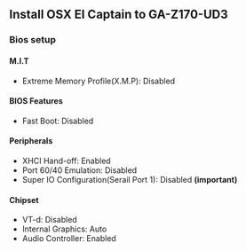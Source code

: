 ## Install OSX EI Captain to GA-Z170-UD3

### Bios setup
#### M.I.T
- Extreme Memory Profile(X.M.P): Disabled
#### BIOS Features
- Fast Boot: Disabled
#### Peripherals
- XHCI Hand-off: Enabled
- Port 60/40 Emulation: Disabled
- Super IO Configuration(Serail Port 1): Disabled **(important)**
#### Chipset
- VT-d: Disabled
- Internal Graphics: Auto
- Audio Controller: Enabled
